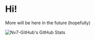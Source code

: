 # Hi!
More will be here in the future (hopefully)

![Nv7-GitHub's GitHub Stats](https://github-readme-stats.vercel.app/api?username=Nv7-Github&show_icons=true&theme=dark)
